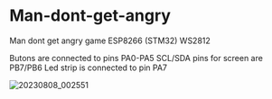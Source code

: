 # Man-dont-get-angry
Man dont get angry game ESP8266 (STM32) WS2812

Butons are connected to pins PA0-PA5
SCL/SDA pins for screen are PB7/PB6
Led strip is connected to pin PA7

![20230808_002551](https://github.com/Itonkic/Man-dont-get-angry/assets/28485210/5df440f4-a865-47a0-937c-6820dab9d7df)
